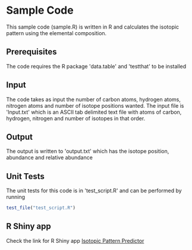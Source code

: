 # Sample Code

This sample code (sample.R) is written in R and calculates the isotopic pattern using the elemental composition. 

## Prerequisites

The code requires the R package 'data.table' and 'testthat' to be installed

## Input

The code takes as input the number of carbon atoms, hydrogen atoms, nitrogen atoms and number of isotope positions wanted. The input file is 'Input.txt' which is an ASCII tab delimited text file with atoms of carbon, hydrogen, nitrogen and number of isotopes in that order.

## Output

The output is written to 'output.txt' which has the isotope position, abundance and relative abundance

## Unit Tests

The unit tests for this code is in 'test_script.R' and can be performed by running

```r
test_file("test_script.R")
```
## R Shiny app

Check the link for R Shiny app
[Isotopic Pattern Predictor](https://nandhinidev.shinyapps.io/isopatapp/)

